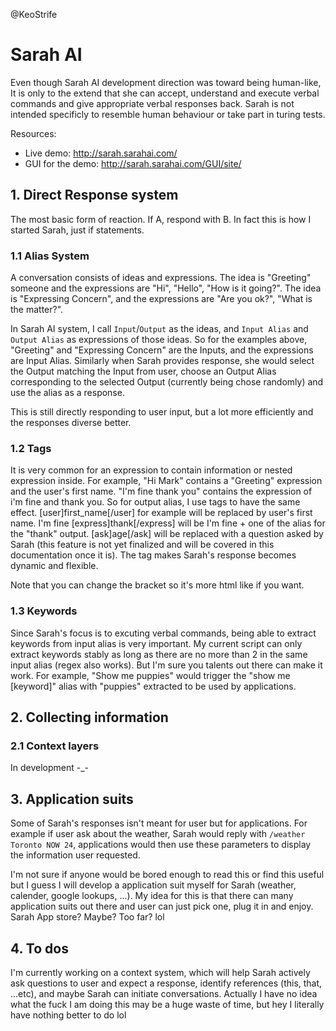 @KeoStrife

# Sarah AI

Even though Sarah AI development direction was toward being human-like, It is only to the extend that she can accept, understand and execute verbal commands and give appropriate verbal responses back. Sarah is not intended specificly to resemble human behaviour or take part in turing tests.

Resources:

- Live demo: http://sarah.sarahai.com/
- GUI for the demo: http://sarah.sarahai.com/GUI/site/

## 1. Direct Response system
                

The most basic form of reaction. If A, respond with B. In fact this is how I started Sarah, just if statements.

### 1.1 Alias System

A conversation consists of ideas and expressions. The idea is "Greeting" someone and the expressions are "Hi", "Hello", "How is it going?". The idea is "Expressing Concern", and the expressions are "Are you ok?", "What is the matter?".

In Sarah AI system, I call `Input`/`Output` as the ideas, and `Input Alias` and `Output Alias` as expressions of those ideas. So for the examples above, "Greeting" and "Expressing Concern" are the Inputs, and the expressions are Input Alias. Similarly when Sarah provides response, she would select the Output matching the Input from user, choose an Output Alias corresponding to the selected Output (currently being chose randomly) and use the alias as a response.

This is still directly responding to user input, but a lot more efficiently and the responses diverse better.

### 1.2 Tags

It is very common for an expression to contain information or nested expression inside. For example, "Hi Mark" contains a "Greeting" expression and the user's first name. "I'm fine thank you" contains the expression of i'm fine and thank you. So for output alias, I use tags to have the same effect. [user]first_name[/user] for example will be replaced by user's first name. I'm fine [express]thank[/express] will be I'm fine + one of the alias for the "thank" output. [ask]age[/ask] will be replaced with a question asked by Sarah (this feature is not yet finalized and will be covered in this documentation once it is). The tag makes Sarah's response becomes dynamic and flexible.

Note that you can change the bracket so it's more html like if you want.

### 1.3 Keywords

Since Sarah's focus is to excuting verbal commands, being able to extract keywords from input alias is very important. My current script can only extract keywords stably as long as there are no more than 2 in the same input alias (regex also works). But I'm sure you talents out there can make it work. For example, "Show me puppies" would trigger the "show me [keyword]" alias with "puppies" extracted to be used by applications.


## 2. Collecting information

###  2.1 Context layers

In development -_-


## 3. Application suits

Some of Sarah's responses isn't meant for user but for applications. For example if user ask about the weather, Sarah would reply with `/weather Toronto NOW 24`, applications would then use these parameters to display the information user requested.

I'm not sure if anyone would be bored enough to read this or find this useful but I guess I will develop a application suit myself for Sarah (weather, calender, google lookups, ...). My idea for this is that there can many application suits out there and user can just pick one, plug it in and enjoy. Sarah App store? Maybe? Too far? lol

## 4. To dos

I'm currently working on a context system, which will help Sarah actively ask questions to user and expect a response, identify references (this, that, ...etc), and maybe Sarah can initiate conversations. Actually I have no idea what the fuck I am doing this may be a huge waste of time, but hey I literally have nothing better to do lol
